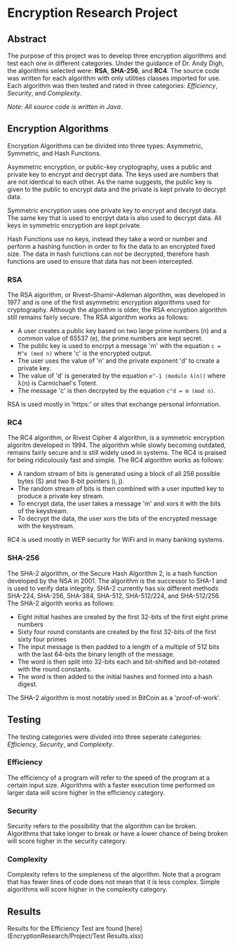 # Encryption Research Project

##   Abstract 
  The purpose of this project was to develop three encryption algorithms and test each one in different categories. Under the guidance of Dr. Andy Digh, the algorithms selected were: **RSA**, **SHA-256**, and **RC4**. The source code was written for each algorithm with only utilities classes imported for use. Each algorithm was then tested and rated in three categories: *Efficiency*, *Security*, and *Complexity*. 
  
  *Note: All source code is written in Java.*
  
##  Encryption Algorithms
Encryption Algorithms can be divided into three types: Asymmetric, Symmetric, and Hash Functions. 

 Asymmetric encryption, or public-key cryptography, uses a public and private key to encrypt and decrypt data. The keys used are numbers that are not identical to each other. As the name suggests, the public key is given to the public to encrypt data and the private is kept private to decrypt data.

 Symmetric encryption uses one private key to encrypt and decrypt data. The same key that is used to encrpyt data is also used to decrypt data. All keys in symmetric encryption are kept private.

 Hash Functions use no keys, instead they take a word or number and perform a hashing function in order to fix the data to an encrypted fixed size. The data in hash functions can not be decrypted, therefore hash functions are used to ensure that data has not been intercepted. 

### RSA
  The RSA algorithm, or Rivest–Shamir–Adleman  algorithm, was developed in 1977 and is one of the first asymmetric encryption algorithms used for cryptography. Although the algorithm is older, the RSA encryption algorithm still remains fairly secure. The RSA algorithm works as follows:
  * A user creates a public key based on two large prime numbers (n) and a common value of 65537 (e), the prime numbers are kept secret.
  * The public key is used to encrpyt a message 'm' with the equation `c = M^e (mod n)` where 'c' is the encrypted output.
  * The user uses the value of 'n' and the private exponent 'd' to create a private key.
  * The value of 'd' is generated by the equation `e^-1 (modulo λ(n))` where λ(n) is Carmichael's Totent.
  * The message 'c' is then decrpyted by the equation `c^d = m (mod n)`.
  
RSA is used mostly in 'https:' or sites that exchange personal information.
 
### RC4
  The RC4 algorithm, or Rivest Cipher 4 algorithm, is a symmetric encryption algoritm developed in 1994. The algorithm while slowly becoming outdated, remains fairly secure and is still widely used in systems. The RC4 is praised for being ridiculously fast and simple. The RC4 algorithm works as follows:
  * A random stream of bits is generated using a block of all 256 possible bytes (S) and two 8-bit pointers (i, j).
  * The random stream of bits is then combined with a user inputted key to produce a private key stream.
  * To encrypt data, the user takes a message 'm' and xors it with the bits of the keystream.
  * To decrypt the data, the user xors the bits of the encrypted message with the keystream. 
  
 RC4 is used mostly in WEP security for WiFi and in many banking systems.
  
### SHA-256
The SHA-2 algorithm, or the Secure Hash Algorithm 2, is a hash function developed by the NSA in 2001. The algorithm is the successor to SHA-1 and is used to verify data integrity. SHA-2 currently has six different methods SHA-224, SHA-256, SHA-384, SHA-512, SHA-512/224, and SHA-512/256. The SHA-2 algorith works as follows:
  * Eight initial hashes are created by the first 32-bits of the first eight prime numbers
  * Sixty four round constants are created by the first 32-bits of the first sixty four primes
  * The input message is then padded to a length of a multiple of 512 bits with the last 64-bits the binary length of the message.
  * The word is then split into 32-bits each and bit-shifted and bit-rotated with the round constants.
  * The word is then added to the initial hashes and formed into a hash digest.
  
 The SHA-2 algorithm is most notably used in BitCoin as a 'proof-of-work'.
 
## Testing
The testing categories were divided into three seperate categories: *Efficiency*, *Security*, and *Complexity*.

### Efficiency
The efficiency of a program will refer to the speed of the program at a certain input size. Algorithms with a faster execution time performed on larger data will score higher in the efficiency category.

### Security
Security refers to the possibility that the algorithm can be broken. Algorithms that take longer to break or have a lower chance of being broken will score higher in the security category.

### Complexity
Complexity refers to the simpleness of the algorithm. Note that a program that has fewer lines of code does not mean that it is less complex. Simple algorithms will score higher in the complexity category.

## Results
Results for the Efficiency Test are found [here](EncryptionResearch/Project/Test Results.xlsx)
